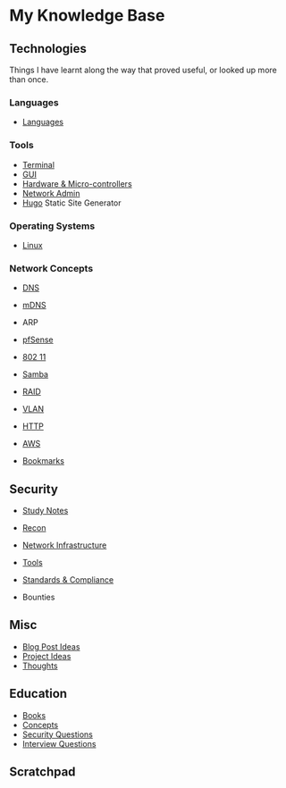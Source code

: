 # My Knowledge Base

## Technologies

Things I have learnt along the way that proved useful, or looked up more than once.

### Languages

- [Languages](Languages)

### Tools

- [Terminal](Terminal)
- [GUI](GUI)
- [Hardware & Micro-controllers](Hardware_and_Microcontrollers)
- [Network Admin](Network-Admin)
- [Hugo](Hugo) Static Site Generator

### Operating Systems

- [Linux](Linux)

### Network Concepts

- [DNS](DNS)
- [mDNS](mDNS)
- ARP
- [pfSense](PfSense)
- [802 11](802.11)
- [Samba](Samba)
- [RAID](RAID)
- [VLAN](VLAN)
- [HTTP](HTTP)
- [AWS](AWS)

- [Bookmarks](Bookmarks)

## Security

- [Study Notes](Study-Notes)
- [Recon](Recon)
- [Network Infrastructure](Network-Infrastructure)
- [Tools](Tools)
- [Standards & Compliance](Standards-and-compliance)

- Bounties

## Misc

- [Blog Post Ideas](Blog-ideas.md)
- [Project Ideas](Project-Ideas)
- [Thoughts](Thoughts)

## Education

- [Books](Books)
- [Concepts](Concepts)
- [Security Questions](security-questions)
- [Interview Questions](Interview-Questions)

## Scratchpad 



